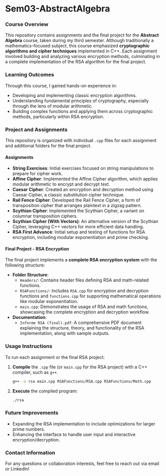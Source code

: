 # Sem03-AbstractAlgebra

### Course Overview
This repository contains assignments and the final project for the **Abstract Algebra** course, taken during my third semester. Although traditionally a mathematics-focused subject, this course emphasized **cryptographic algorithms and cipher techniques** implemented in C++. Each assignment involved building and analyzing various encryption methods, culminating in a complete implementation of the RSA algorithm for the final project.

### Learning Outcomes
Through this course, I gained hands-on experience in:
- Developing and implementing classic encryption algorithms.
- Understanding fundamental principles of cryptography, especially through the lens of modular arithmetic.
- Building complex functions and applying them across cryptographic methods, particularly within RSA encryption.

### Project and Assignments
This repository is organized with individual `.cpp` files for each assignment and additional folders for the final project.

#### Assignments
- **String Exercises**: Initial exercises focused on string manipulations to prepare for cipher work.
- **Affine Cipher**: Implemented the Affine Cipher algorithm, which applies modular arithmetic to encrypt and decrypt text.
- **Caesar Cipher**: Created an encryption and decryption method using Caesar Cipher, a classic substitution cipher technique.
- **Rail Fence Cipher**: Developed the Rail Fence Cipher, a form of transposition cipher that arranges plaintext in a zigzag pattern.
- **Scythian Cipher**: Implemented the Scythian Cipher, a variant on columnar transposition ciphers.
- **Scythian Cipher (With Vectors)**: An alternative version of the Scythian Cipher, leveraging C++ vectors for more efficient data handling.
- **RSA First Advance**: Initial setup and testing of functions for RSA encryption, including modular exponentiation and prime checking.

#### Final Project - RSA Encryption
The final project implements a **complete RSA encryption system** with the following structure:
- **Folder Structure**:
  - `Headers/`: Contains header files defining RSA and math-related functions.
  - `RSAFunctions/`: Includes `RSA.cpp` for encryption and decryption functions and `functions.cpp` for supporting mathematical operations like modular exponentiation.
  - `main.cpp`: Demonstrates the usage of RSA and math functions, showcasing the complete encryption and decryption workflow.
- **Documentation**:
  - `Informe RSA (final).pdf`: A comprehensive PDF document explaining the structure, theory, and functionality of the RSA implementation, along with sample outputs.

### Usage Instructions
To run each assignment or the final RSA project:
1. **Compile** the `.cpp` file (or `main.cpp` for the RSA project) with a C++ compiler, such as `g++`.
   ```bash
   g++ -o rsa main.cpp RSAFunctions/RSA.cpp RSAFunctions/Math.cpp
   ```
2. **Execute** the compiled program:
   ```bash
   ./rsa
   ```

### Future Improvements
- Expanding the RSA implementation to include optimizations for larger prime numbers.
- Enhancing the interface to handle user input and interactive encryption/decryption.
  
### Contact Information
For any questions or collaboration interests, feel free to reach out via email or LinkedIn!

